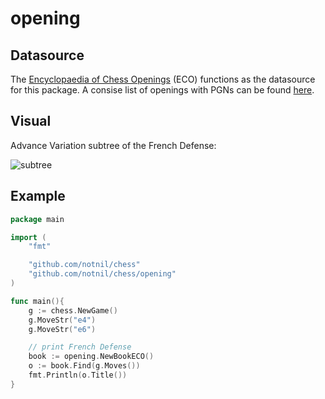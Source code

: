 # opening

## Datasource

The [Encyclopaedia of Chess Openings](https://en.wikipedia.org/wiki/Encyclopaedia_of_Chess_Openings) (ECO) functions as the datasource for this package.  A consise list of openings with PGNs can be found [here](http://www.webcitation.org/query?url=http://www.geocities.com/siliconvalley/lab/7378/eco.htm&date=2010-02-20+10:14:24).

## Visual

Advance Variation subtree of the French Defense:

![subtree](https://github.com/notnil/opening/raw/master/test.png)

## Example

```go   
package main

import (
    "fmt"

    "github.com/notnil/chess"
    "github.com/notnil/chess/opening"
)

func main(){
    g := chess.NewGame()
	g.MoveStr("e4")
	g.MoveStr("e6")

	// print French Defense
	book := opening.NewBookECO()
	o := book.Find(g.Moves())
	fmt.Println(o.Title())
}
```